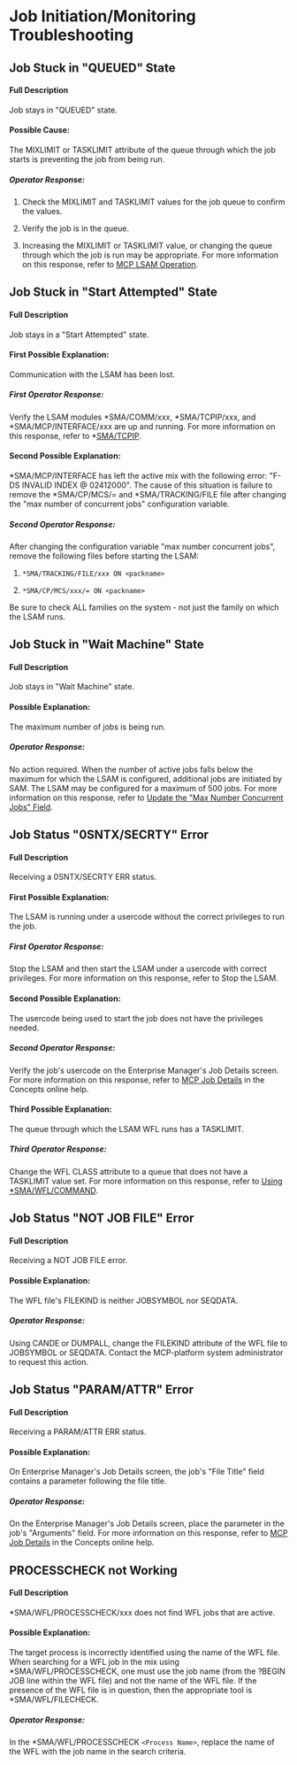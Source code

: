 # Job Initiation/Monitoring Troubleshooting

## Job Stuck in "QUEUED" State

#### Full Description

Job stays in "QUEUED" state.
 
#### Possible Cause:
 
The MIXLIMIT or TASKLIMIT attribute of the queue through which the job starts is preventing the job from being run.

##### Operator Response:

1. Check the MIXLIMIT and TASKLIMIT values for the job queue to confirm the values.

2. Verify the job is in the queue.

3. Increasing the MIXLIMIT or TASKLIMIT value, or changing the queue through which the job is run may be appropriate. For more information on this response, refer to [MCP LSAM Operation](../../operations-and-components/mcp-lsam-operation).
 
## Job Stuck in "Start Attempted" State

#### Full Description

Job stays in a "Start Attempted" state.
 
#### First Possible Explanation:
 
Communication with the LSAM has been lost.

##### First Operator Response:

Verify the LSAM modules \*SMA/COMM/xxx, \*SMA/TCPIP/xxx, and \*SMA/MCP/INTERFACE/xxx are up and running. For more information on this response, refer to \*[SMA/TCPIP](../../operations-and-components/core-programs-and-files#smatcpip-associated-files).

#### Second Possible Explanation:
 
\*SMA/MCP/INTERFACE has left the active mix with the following error: "F-DS INVALID INDEX @ 02412000". The cause of this situation is failure to remove the \*SMA/CP/MCS/= and \*SMA/TRACKING/FILE file after changing the "max number of concurrent jobs" configuration variable.

##### Second Operator Response:

After changing the configuration variable "max number concurrent jobs", remove the following files before starting the LSAM:

1. ```*SMA/TRACKING/FILE/xxx ON <packname>```

2. ```*SMA/CP/MCS/xxx/= ON <packname>```

Be sure to check ALL families on the system - not just the family on which the LSAM runs.
 
## Job Stuck in "Wait Machine" State

#### Full Description

Job stays in "Wait Machine" state.
 
#### Possible Explanation:
 
The maximum number of jobs is being run.

##### Operator Response:

No action required. When the number of active jobs falls below the maximum for which the LSAM is configured, additional jobs are initiated by SAM. The LSAM may be configured for a maximum of 500 jobs. For more information on this response, refer to [Update the "Max Number Concurrent Jobs" Field](../../configuration/update-max-concurrent-jobs).
 
## Job Status "0SNTX/SECRTY" Error

#### Full Description

Receiving a 0SNTX/SECRTY ERR status.
 
#### First Possible Explanation:
 
The LSAM is running under a usercode without the correct privileges to run the job.

##### First Operator Response:

Stop the LSAM and then start the LSAM under a usercode with correct privileges. For more information on this response, refer to Stop the LSAM.

#### Second Possible Explanation:
 
The usercode being used to start the job does not have the privileges needed.

##### Second Operator Response:

Verify the job's usercode on the Enterprise Manager's Job Details screen. For more information on this response, refer to [MCP Job Details](https://help.smatechnologies.com/opcon/core/job-types/mcp) in the Concepts online help.

#### Third Possible Explanation:
 
The queue through which the LSAM WFL runs has a TASKLIMIT.

##### Third Operator Response:

Change the WFL CLASS attribute to a queue that does not have a TASKLIMIT value set. For more information on this response, refer to [Using *SMA/WFL/COMMAND](../../additional-features/utilities/sma-wfl-command).
 
## Job Status "NOT JOB FILE" Error

#### Full Description

Receiving a NOT JOB FILE error.
 
#### Possible Explanation:
 
The WFL file's FILEKIND is neither JOBSYMBOL nor SEQDATA.

##### Operator Response:

Using CANDE or DUMPALL, change the FILEKIND attribute of the WFL file to JOBSYMBOL or SEQDATA. Contact the MCP-platform system administrator to request this action.
 
## Job Status "PARAM/ATTR" Error

#### Full Description

Receiving a PARAM/ATTR ERR status.
 
#### Possible Explanation:
 
On Enterprise Manager's Job Details screen, the job's "File Title" field contains a parameter following the file title.

##### Operator Response:

On the Enterprise Manager's Job Details screen, place the parameter in the job's "Arguments" field. For more information on this response, refer to [MCP Job Details](https://help.smatechnologies.com/opcon/core/job-types/mcp) in the Concepts online help.
 
## PROCESSCHECK not Working

#### Full Description

\*SMA/WFL/PROCESSCHECK/xxx does not find WFL jobs that are active.
 
#### Possible Explanation:
 
The target process is incorrectly identified using the name of the WFL file. When searching for a WFL job in the mix using \*SMA/WFL/PROCESSCHECK, one must use the job name (from the ?BEGIN JOB line within the WFL file) and not the name of the WFL file. If the presence of the WFL file is in question, then the appropriate tool is \*SMA/WFL/FILECHECK.

##### Operator Response:

In the \*SMA/WFL/PROCESSCHECK ```<Process Name>```, replace the name of the WFL with the job name in the search criteria.